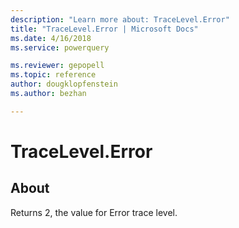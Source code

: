 ```yaml
---
description: "Learn more about: TraceLevel.Error"
title: "TraceLevel.Error | Microsoft Docs"
ms.date: 4/16/2018
ms.service: powerquery

ms.reviewer: gepopell
ms.topic: reference
author: dougklopfenstein
ms.author: bezhan

---
```

# TraceLevel.Error
## About  
Returns 2, the value for Error trace level.
